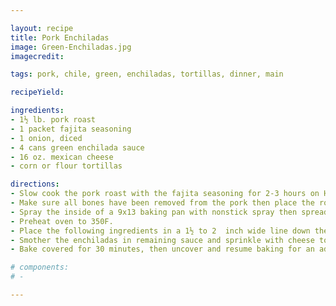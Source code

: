 ```yaml
---

layout: recipe
title: Pork Enchiladas 
image: Green-Enchiladas.jpg
imagecredit:

tags: pork, chile, green, enchiladas, tortillas, dinner, main

recipeYield: 

ingredients: 
- 1½ lb. pork roast
- 1 packet fajita seasoning
- 1 onion, diced
- 4 cans green enchilada sauce
- 16 oz. mexican cheese
- corn or flour tortillas

directions:
- Slow cook the pork roast with the fajita seasoning for 2-3 hours on HIGH. (Pork should pull away from itself with a fork when done.)
- Make sure all bones have been removed from the pork then place the roast and its juices into a Kitchenaid and mix until pork is shredded to desired consistency.
- Spray the inside of a 9x13 baking pan with nonstick spray then spread a light layer of the enchilada sauce over the bottom. 
- Preheat oven to 350F.
- Place the following ingredients in a 1½ to 2  inch wide line down the middle of the tortilla- pork, a sprinkle of onion (~1T), ⅛ or ¼ cup sauce (drizzled across the meat), and a sprinkle of cheese. Then, roll the tortilla and place in pan with the overlapping flap face down so the weight of the tortilla holds it closed. Repeat the process until the pan is filled. 
- Smother the enchiladas in remaining sauce and sprinkle with cheese to finish. Cover with aluminum foil. (If foil is touching cheese, lightly spray the foil with nonstick spray to prevent sticking).
- Bake covered for 30 minutes, then uncover and resume baking for an additional 15. Allow 5-10 minutes to set then enjoy!

# components:
# -

---
```

